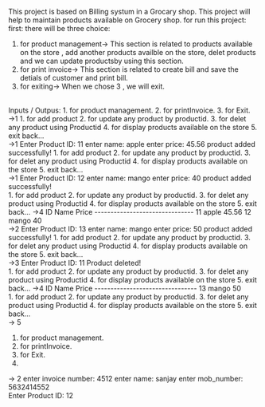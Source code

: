 This project is based on Billing systum in a Grocary shop. 
This project will help to maintain products available on Grocery shop.
for run this project:
first:
there will be three choice:
1. for product management-> This section is related to products available on the store , add another products availble on the store, delet products and we can update productsby using this section.
2. for print invoice-> This section is related to create bill and save the detials of customer and print bill.
3. for exiting-> When we chose 3 , we will exit.

<br> 
Inputs  /  Outpus: 
1. for product management.
2. for printInvoice.
3. for Exit.
<br> 
   ->1
1. for add product 
2. for update any product by productid.
3. for delet any product using Productid
4. for display products available on the store
5. exit back...
<br> 
  ->1
Enter Product ID: 11
enter name: apple
enter price: 45.56
product added successfully! 
 1. for add product
 2. for update any product by productid.
 3. for delet any product using Productid
 4. for display products available on the store
 5. exit back...
<br> 
   ->1
Enter Product ID: 12
enter name: mango
enter price: 40
product added successfully!
<br> 
1. for add product
2. for update any product by productid.
3. for delet any product using Productid
4. for display products available on the store
5. exit back...
  ->4
   ID      Name     Price     
-------------------------------
   11     apple     45.56     
   12     mango       40      
<br> 
   ->2
Enter Product ID: 13
enter name: mango
enter price: 50
product added successfully! 
1. for add product
2. for update any product by productid.
3. for delet any product using Productid
4. for display products available on the store
5. exit back...
<br> 
   ->3
Enter Product ID: 11
Product deleted!
<br> 
1. for add product
2. for update any product by productid.
3. for delet any product using Productid
4. for display products available on the store
5. exit back...
  ->4
   ID      Name     Price      
--------------------------------
   13     mango       50       
<br> 
1. for add product
2. for update any product by productid.
3. for delet any product using Productid
4. for display products available on the store
5. exit back...
<br> 
 -> 5
   

1. for product management.
2. for printInvoice.
3. for Exit.
4. <br> 
 -> 2
enter invoice number: 4512
enter name: sanjay
enter mob_number: 5632414552  
Enter Product ID: 12

